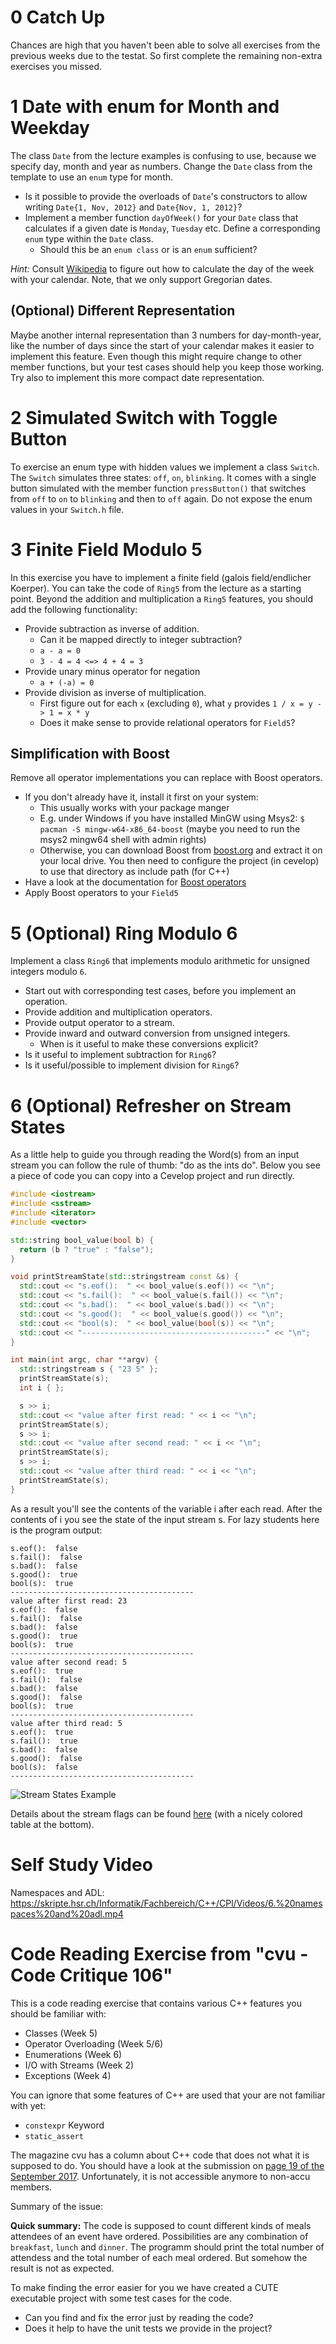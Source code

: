 # 0 Catch Up

Chances are high that you haven't been able to solve all exercises from the previous weeks due to the testat. So first complete the remaining non-extra exercises you missed.

# 1 Date with enum for Month and Weekday

The class `Date` from the lecture examples is confusing to use, because we specify day, month and year as numbers. Change the `Date` class from the template to use an `enum` type for month.

* Is it possible to provide the overloads of `Date`'s constructors to allow writing `Date{1, Nov, 2012}` and `Date{Nov, 1, 2012}`? 
* Implement a member function `dayOfWeek()` for your `Date` class that calculates if a given date is `Monday`, `Tuesday` etc. Define a corresponding `enum` type within the `Date` class.
  * Should this be an `enum class` or is an `enum` sufficient? 

*Hint:* Consult [Wikipedia](https://en.wikipedia.org/wiki/Determination_of_the_day_of_the_week) to figure out how to calculate the day of the week with your calendar. Note, that we only support Gregorian dates.

## (Optional) Different Representation

Maybe another internal representation than 3 numbers for day-month-year, like the number of days since the start of your calendar makes it easier to implement this feature. Even though this might require change to other member functions, but your test cases should help you keep those working. Try also to implement this more compact date representation.

# 2 Simulated Switch with Toggle Button

To exercise an enum type with hidden values we implement a class `Switch`. The `Switch` simulates three states: `off`, `on`, `blinking`. It comes with a single button simulated with the member function `pressButton()` that switches from `off` to `on` to `blinking` and then to `off` again. Do not expose the enum values in your `Switch.h` file. 

# 3 Finite Field Modulo 5

In this exercise you have to implement a finite field (galois field/endlicher Koerper). You can take the code of `Ring5` from the lecture as a starting point. Beyond the addition and multiplication a `Ring5` features, you should add the following functionality:

* Provide subtraction as inverse of addition.
  * Can it be mapped directly to integer subtraction?
  * `a - a = 0`
  * `3 - 4 = 4 <=> 4 + 4 = 3`
* Provide unary minus operator for negation
  * `a + (-a) = 0`
* Provide division as inverse of multiplication.
  * First figure out for each `x` (excluding `0`), what `y` provides `1 / x = y -> 1 = x * y`
  * Does it make sense to provide relational operators for `Field5`?

## Simplification with Boost

Remove all operator implementations you can replace with Boost operators.

* If you don't already have it, install it first on your system:
  * This usually works with your package manger
  * E.g. under Windows if you have installed MinGW using Msys2: `$ pacman -S mingw-w64-x86_64-boost` (maybe you need to run the msys2 mingw64 shell with admin rights)
  * Otherwise, you can download Boost from [boost.org](https://www.boost.org/users/download/) and extract it on your local drive. You then need to configure the project (in cevelop) to use that directory as include path (for C++)
* Have a look at the documentation for [Boost operators](https://www.boost.org/doc/libs/1_77_0/libs/utility/operators.htm)
* Apply Boost operators to your `Field5`
 
# 5 (Optional) Ring Modulo 6

Implement a class `Ring6` that implements modulo arithmetic for unsigned integers modulo `6`.

* Start out with corresponding test cases, before you implement an operation.
* Provide addition and multiplication operators.
* Provide output operator to a stream.
* Provide inward and outward conversion from unsigned integers.
  * When is it useful to make these conversions explicit? 
* Is it useful to implement subtraction for `Ring6`?
* Is it useful/possible to implement division for `Ring6`? 
 
# 6 (Optional) Refresher on Stream States

As a little help to guide you through reading the Word(s) from an input stream you can follow the rule of thumb: "do as the ints do". Below you see a piece of code you can copy into a Cevelop project and run directly.

```cpp
#include <iostream>
#include <sstream>
#include <iterator>
#include <vector>

std::string bool_value(bool b) {
  return (b ? "true" : "false");
}

void printStreamState(std::stringstream const &s) {
  std::cout << "s.eof():  " << bool_value(s.eof()) << "\n";
  std::cout << "s.fail():  " << bool_value(s.fail()) << "\n";
  std::cout << "s.bad():  " << bool_value(s.bad()) << "\n";
  std::cout << "s.good():  " << bool_value(s.good()) << "\n";
  std::cout << "bool(s):  " << bool_value(bool(s)) << "\n";
  std::cout << "-----------------------------------------" << "\n";
}

int main(int argc, char **argv) {
  std::stringstream s { "23 5" };
  printStreamState(s);
  int i { };

  s >> i;
  std::cout << "value after first read: " << i << "\n";
  printStreamState(s);
  s >> i;
  std::cout << "value after second read: " << i << "\n";
  printStreamState(s);
  s >> i;
  std::cout << "value after third read: " << i << "\n";
  printStreamState(s);
}
```

As a result you'll see the contents of the variable i after each read. After the contents of i you see the state of the input stream s. For lazy students here is the program output:

```
s.eof():  false
s.fail():  false
s.bad():  false
s.good():  true
bool(s):  true
-----------------------------------------
value after first read: 23
s.eof():  false
s.fail():  false
s.bad():  false
s.good():  true
bool(s):  true
-----------------------------------------
value after second read: 5
s.eof():  true
s.fail():  false
s.bad():  false
s.good():  false
bool(s):  true
-----------------------------------------
value after third read: 5
s.eof():  true
s.fail():  true
s.bad():  false
s.good():  false
bool(s):  false
-----------------------------------------
```

![Stream States Example](exercise_templates/stream_state.png)

Details about the stream flags can be found [here](http://en.cppreference.com/w/cpp/io/ios_base/iostate) (with a nicely colored table at the bottom). 

# Self Study Video

Namespaces and ADL: https://skripte.hsr.ch/Informatik/Fachbereich/C++/CPl/Videos/6.%20namespaces%20and%20adl.mp4

# Code Reading Exercise from "cvu - Code Critique 106"

This is a code reading exercise that contains various C++ features you should be familiar with:

* Classes (Week 5)
* Operator Overloading (Week 5/6)
* Enumerations (Week 6)
* I/O with Streams (Week 2)
* Exceptions (Week 4) 

You can ignore that some features of C++ are used that your are not familiar with yet:

* `constexpr` Keyword
* `static_assert`

The magazine cvu has a column about C++ code that does not what it is supposed to do. You should have a look at the submission on [page 19 of the September 2017](https://accu.org/var/uploads/journals/CVu29-4_with_cover.pdf). Unfortunately, it is not accessible anymore to non-accu members.

Summary of the issue: 

**Quick summary:** The code is supposed to count different kinds of meals attendees of an event have ordered. Possibilities are any combination of `breakfast`, `lunch` and `dinner`. The programm should print the total number of attendess and the total number of each meal ordered. But somehow the result is not as expected.

To make finding the error easier for you we have created a CUTE executable project with some test cases for the code.

* Can you find and fix the error just by reading the code?
* Does it help to have the unit tests we provide in the project?
